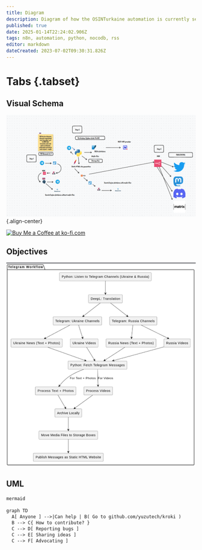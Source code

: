 ```yaml
---
title: Diagram
description: Diagram of how the OSINTurkaine automation is currently setup
published: true
date: 2025-01-14T22:24:02.906Z
tags: n8n, automation, python, nocodb, rss
editor: markdown
dateCreated: 2023-07-02T09:30:31.826Z
---
```


# Tabs {.tabset}
## Visual Schema 

![signal-2023-03-04-084145_002.png](/signal-2023-03-04-084145_002.png){.align-center}

<a href='https://ko-fi.com/E1E2E81MW' target='_blank'><img height='36' style='border:0px;height:36px;' src='https://storage.ko-fi.com/cdn/kofi2.png?v=3' border='0' alt='Buy Me a Coffee at ko-fi.com' /></a>

## Objectives

![screenshot_from_2025-01-14_23-20-04.png](/screenshot_from_2025-01-14_23-20-04.png)

## UML

```kroki
mermaid

graph TD
  A[ Anyone ] -->|Can help | B( Go to github.com/yuzutech/kroki )
  B --> C{ How to contribute? }
  C --> D[ Reporting bugs ]
  C --> E[ Sharing ideas ]
  C --> F[ Advocating ]
```